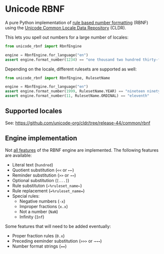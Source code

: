 # Unicode RBNF

A pure Python implementation of [rule based number formatting](https://icu-project.org/docs/papers/a_rule_based_approach_to_number_spellout/) (RBNF) using the [Unicode Common Locale Data Repository](https://cldr.unicode.org) (CLDR).

This lets you spell out numbers for a large number of locales:

``` python
from unicode_rbnf import RbnfEngine

engine = RbnfEngine.for_language("en")
assert engine.format_number(1234) == "one thousand two hundred thirty-four"
```

Depending on the locale, different rulesets are supported as well:

``` python
from unicode_rbnf import RbnfEngine, RulesetName

engine = RbnfEngine.for_language("en")
assert engine.format_number(1999, RulesetName.YEAR) == "nineteen ninety-nine"
assert engine.format_number(11, RulesetName.ORDINAL) == "eleventh"
```

## Supported locales

See: https://github.com/unicode-org/cldr/tree/release-44/common/rbnf

## Engine implementation

Not [all features](https://unicode-org.github.io/icu-docs/apidoc/released/icu4c/classRuleBasedNumberFormat.html) of the RBNF engine are implemented. The following features are available:

* Literal text (`hundred`)
* Quotient substitution (`<<` or `←←`)
* Reminder substitution (`>>` or `→→`)
* Optional substitution (`[...]`)
* Rule substituton (`←%ruleset_name←`)
* Rule replacement (`=%ruleset_name=`)
* Special rules:
    * Negative numbers (`-x`)
    * Improper fractions (`x.x`)
    * Not a number (`NaN`)
    * Infinity (`Inf`)
    
Some features that will need to be added eventually:

* Proper fraction rules (`0.x`)
* Preceding eeminder substitution (`>>>` or `→→→`)
* Number format strings (`==`)
